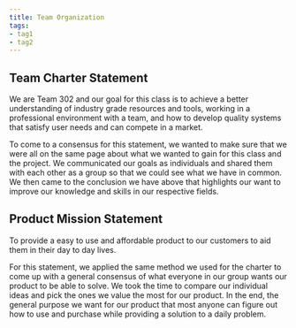 ```yaml
---
title: Team Organization
tags:
- tag1
- tag2
---
```


## Team Charter Statement

We are Team 302 and our goal for this class is to achieve a better understanding of industry grade resources and tools, working in a professional environment with a team, and how to develop quality systems that satisfy user needs and can compete in a market.

To come to a consensus for this statement, we wanted to make sure that we were all on the same page about what we wanted to gain for this class and the project. We communicated our goals as individuals and shared them with each other as a group so that we could see what we have in common. We then came to the conclusion we have above that highlights our want to improve our knowledge and skills in our respective fields. 

## Product Mission Statement

To provide a easy to use and affordable product to our customers to aid them in their day to day lives.

For this statement, we applied the same method we used for the charter to come up with a general consensus of what everyone in our group wants our product to be able to solve. We took the time to compare our individual ideas and pick the ones we value the most for our product. In the end, the general purpose we want for our product that most anyone can figure out how to use and purchase while providing a solution to a daily problem.
